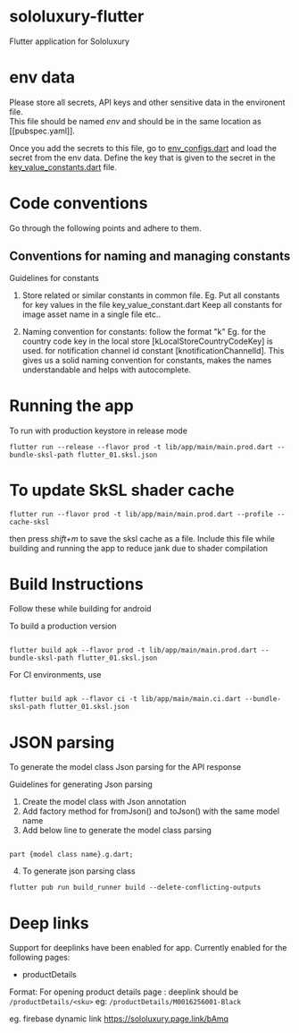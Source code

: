 # sololuxury-flutter

Flutter application for Sololuxury

# env data

Please store all secrets, API keys and other sensitive data in the environent file.  
This file should be named _*env*_ and should be in the same location as [[pubspec.yaml]].

Once you add the secrets to this file, go to [env_configs.dart](./lib/app/core/config/env_configs.dart) and load the secret from the env data.
Define the key that is given to the secret in the [key_value_constants.dart](./lib/app/core/const/key_value_constants.dart) file.

# Code conventions

Go through the following points and adhere to them.

## Conventions for naming and managing constants

Guidelines for constants

1.  Store related or similar constants in common file.
    Eg. Put all constants for key values in the file key_value_constant.dart
    Keep all constants for image asset name in a single file etc..

2.  Naming convention for constants: follow the format "k<feature><constantName>"
    Eg. for the country code key in the local store [kLocalStoreCountryCodeKey] is used.
    for notification channel id constant [knotificationChannelId].
    This gives us a solid naming convention for constants, makes the names understandable and helps with autocomplete.

# Running the app

To run with production keystore in release mode

```
flutter run --release --flavor prod -t lib/app/main/main.prod.dart --bundle-sksl-path flutter_01.sksl.json
```

# To update SkSL shader cache

```
flutter run --flavor prod -t lib/app/main/main.prod.dart --profile --cache-sksl
```

then press _shift+m_ to save the sksl cache as a file.
Include this file while building and running the app to reduce jank due to shader compilation

# Build Instructions

Follow these while building for android

To build a production version

```

flutter build apk --flavor prod -t lib/app/main/main.prod.dart --bundle-sksl-path flutter_01.sksl.json

```

For CI environments, use

```

flutter build apk --flavor ci -t lib/app/main/main.ci.dart --bundle-sksl-path flutter_01.sksl.json

```

# JSON parsing

To generate the model class Json parsing for the API response

Guidelines for generating Json parsing

1. Create the model class with Json annotation
2. Add factory method for fromJson() and toJson() with the same model name
3. Add below line to generate the model class parsing

```

part {model class name}.g.dart;

```

4. To generate json parsing class

```
flutter pub run build_runner build --delete-conflicting-outputs
```

# Deep links

Support for deeplinks have been enabled for app.
Currently enabled for the following pages:

- productDetails

Format:
For opening product details page :
deeplink should be `/productDetails/<sku>`
eg: `/productDetails/M0016256001-Black`

eg. firebase dynamic link https://sololuxury.page.link/bAmq
